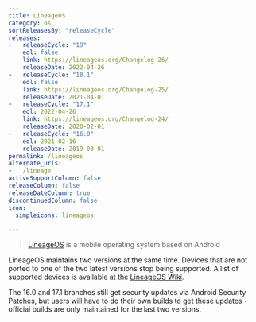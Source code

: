 ```yaml
---
title: LineageOS
category: os
sortReleasesBy: "releaseCycle"
releases:
-   releaseCycle: "19"
    eol: false
    link: https://lineageos.org/Changelog-26/
    releaseDate: 2022-04-26
-   releaseCycle: "18.1"
    eol: false
    link: https://lineageos.org/Changelog-25/
    releaseDate: 2021-04-01
-   releaseCycle: "17.1"
    eol: 2022-04-26
    link: https://lineageos.org/Changelog-24/
    releaseDate: 2020-02-01
-   releaseCycle: "16.0"
    eol: 2021-02-16
    releaseDate: 2019-03-01
permalink: /lineageos
alternate_urls:
-   /lineage
activeSupportColumn: false
releaseColumn: false
releaseDateColumn: true
discontinuedColumn: false
icon:
  simpleicons: lineageos

---
```


> [LineageOS](https://lineageos.org/) is a mobile operating system based on Android 

LineageOS maintains two versions at the same time. Devices that are not ported to one of the two latest versions stop being supported. A list of supported devices is available at the [LineageOS Wiki](https://wiki.lineageos.org/devices/).

The 16.0 and 17.1 branches still get security updates via Android Security Patches, but users will have to do their own builds to get these updates - official builds are only maintained for the last two versions.
